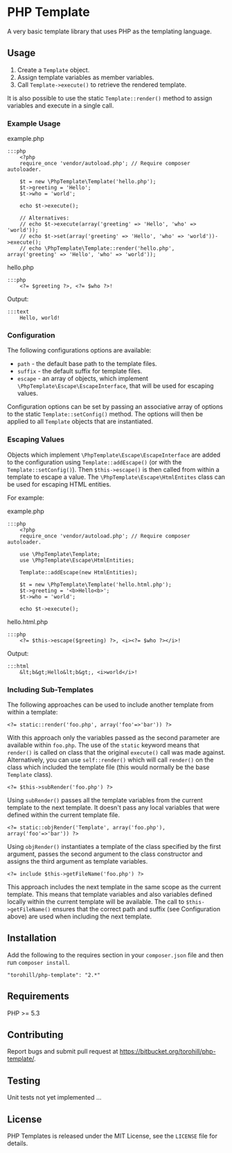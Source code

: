 # PHP Template

A very basic template library that uses PHP as the templating language.


## Usage

1. Create a `Template` object.
1. Assign template variables as member variables.
1. Call `Template->execute()` to retrieve the rendered template.

It is also possible to use the static `Template::render()` method to assign variables and execute in a single call.


###  Example Usage

example.php

	:::php
		<?php
		require_once 'vendor/autoload.php'; // Require composer autoloader.

		$t = new \PhpTemplate\Template('hello.php');
		$t->greeting = 'Hello';
		$t->who = 'world';

		echo $t->execute();

		// Alternatives:
		// echo $t->execute(array('greeting' => 'Hello', 'who' => 'world'));
		// echo $t->set(array('greeting' => 'Hello', 'who' => 'world'))->execute();
		// echo \PhpTemplate\Template::render('hello.php', array('greeting' => 'Hello', 'who' => 'world'));

hello.php

	:::php
		<?= $greeting ?>, <?= $who ?>!

Output:

	:::text
		Hello, world!

### Configuration

The following configurations options are available:

* `path` - the default base path to the template files.
* `suffix` - the default suffix for template files.
* `escape` - an array of objects, which implement `\PhpTemplate\Escape\EscapeInterface`, that will be used for escaping values.

Configuration options can be set by passing an associative array of options to the static `Template::setConfig()` method. The options will then be applied to all `Template` objects that are instantiated.

### Escaping Values

Objects which implement `\PhpTemplate\Escape\EscapeInterface` are added to the configuration using `Template::addEscape()` (or with the `Template::setConfig()`). Then `$this->escape()` is then called from within a template to escape a value. The `\PhpTemplate\Escape\HtmlEntites` class can be used for escaping HTML entities.

For example:

example.php

	:::php
		<?php
		require_once 'vendor/autoload.php'; // Require composer autoloader.

		use \PhpTemplate\Template;
		use \PhpTemplate\Escape\HtmlEntities;

		Template::addEscape(new HtmlEntities);

		$t = new \PhpTemplate\Template('hello.html.php');
		$t->greeting = '<b>Hello<b>';
		$t->who = 'world';

		echo $t->execute();

hello.html.php

	:::php
		<?= $this->escape($greeting) ?>, <i><?= $who ?></i>!

Output:

	:::html
		&lt;b&gt;Hello&lt;b&gt;, <i>world</i>!

### Including Sub-Templates

The following approaches can be used to include another template from within a template:

	<?= static::render('foo.php', array('foo'=>'bar')) ?>

With this approach only the variables passed as the second parameter are available within `foo.php`. The use of the `static` keyword means that `render()` is called on class that the original `execute()` call was made against. Alternatively, you can use `self::render()` which will call `render()` on the class which included the template file (this would normally be the base `Template` class).

	<?= $this->subRender('foo.php') ?>

Using `subRender()` passes all the template variables from the current template to the next template. It doesn't pass any local variables that were defined within the current template file.

	<?= static::objRender('Template', array('foo.php'), array('foo'=>'bar')) ?>

Using `objRender()` instantiates a template of the class specified by the first argument, passes the second argument to the class constructor and assigns the third argument as template variables.

	<?= include $this->getFileName('foo.php') ?>

This approach includes the next template in the same scope as the current template. This means that template variables and also variables defined locally within the current template will be available. The call to `$this->getFileName()` ensures that the correct path and suffix (see Configuration above) are used when including the next template.


## Installation

Add the following to the requires section in your `composer.json` file and then run `composer install`.

	"torohill/php-template": "2.*"


## Requirements

PHP >= 5.3


## Contributing

Report bugs and submit pull request at <https://bitbucket.org/torohill/php-template/>.


## Testing

Unit tests not yet implemented ...


## License

PHP Templates is released under the MIT License, see the `LICENSE` file for details.
